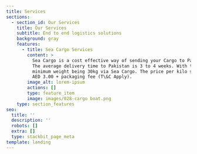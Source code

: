 ```yaml
---
title: Services
sections:
  - section_id: Our Services
    title: Our Services
    subtitle: End to end logistics solutions
    background: gray
    features:
      - title: Sea Cargo Services
        content: >
          Sea Cargo is a cost effective way of sending your Cargo to Pakistan.
          The average delivery time to Pakistan is 3 to 4 weeks. With the
          minimum weight being 30kg via Sea Cargo. The price per kilo starts at
          AED 3.00 + packaging fee (T\&C Apply).
        image_alt: lorem-ipsum
        actions: []
        type: feature_item
        image: images/028-cargo boat.png
    type: section_features
seo:
  title: ''
  description: ''
  robots: []
  extra: []
  type: stackbit_page_meta
template: landing
---
```

